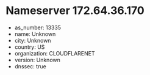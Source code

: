 # Nameserver 172.64.36.170

* as_number: 13335
* name: Unknown
* city: Unknown
* country: US
* organization: CLOUDFLARENET
* version: Unknown
* dnssec: true
